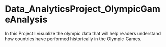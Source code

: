# Data_AnalyticsProject_OlympicGameAnalysis
In this Project I visualize the olympic data that will help readers understand how countries have performed historically in the Olympic Games.
